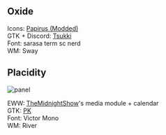 ## Oxide

Icons: [Papirus (Modded)](https://github.com/BattleCh1cken/oxocarbon-papirus-folders)<br>
GTK + Discord: [Tsukki](https://github.com/tsukki9696)<br>
Font: sarasa term sc nerd<br>
WM: Sway<br>

## Placidity
![panel](https://github.com/masroof-maindak/dots/assets/62666332/56deb257-2a42-4f2a-b688-3f2e0e654dc8)

EWW: [TheMidnightShow](https://github.com/TheMidnightShow/dotfiles)'s media module + calendar<br>
GTK: [PK](https://github.com/prettykool/oomox-gruvish)<br>
Font: Victor Mono<br>
WM: River<br>